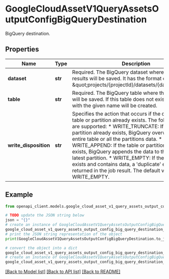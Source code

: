 # GoogleCloudAssetV1QueryAssetsOutputConfigBigQueryDestination

BigQuery destination.

## Properties

Name | Type | Description | Notes
------------ | ------------- | ------------- | -------------
**dataset** | **str** | Required. The BigQuery dataset where the query results will be saved. It has the format of \&quot;projects/{projectId}/datasets/{datasetId}\&quot;. | [optional] 
**table** | **str** | Required. The BigQuery table where the query results will be saved. If this table does not exist, a new table with the given name will be created. | [optional] 
**write_disposition** | **str** | Specifies the action that occurs if the destination table or partition already exists. The following values are supported: * WRITE_TRUNCATE: If the table or partition already exists, BigQuery overwrites the entire table or all the partitions data. * WRITE_APPEND: If the table or partition already exists, BigQuery appends the data to the table or the latest partition. * WRITE_EMPTY: If the table already exists and contains data, a &#39;duplicate&#39; error is returned in the job result. The default value is WRITE_EMPTY. | [optional] 

## Example

```python
from openapi_client.models.google_cloud_asset_v1_query_assets_output_config_big_query_destination import GoogleCloudAssetV1QueryAssetsOutputConfigBigQueryDestination

# TODO update the JSON string below
json = "{}"
# create an instance of GoogleCloudAssetV1QueryAssetsOutputConfigBigQueryDestination from a JSON string
google_cloud_asset_v1_query_assets_output_config_big_query_destination_instance = GoogleCloudAssetV1QueryAssetsOutputConfigBigQueryDestination.from_json(json)
# print the JSON string representation of the object
print(GoogleCloudAssetV1QueryAssetsOutputConfigBigQueryDestination.to_json())

# convert the object into a dict
google_cloud_asset_v1_query_assets_output_config_big_query_destination_dict = google_cloud_asset_v1_query_assets_output_config_big_query_destination_instance.to_dict()
# create an instance of GoogleCloudAssetV1QueryAssetsOutputConfigBigQueryDestination from a dict
google_cloud_asset_v1_query_assets_output_config_big_query_destination_from_dict = GoogleCloudAssetV1QueryAssetsOutputConfigBigQueryDestination.from_dict(google_cloud_asset_v1_query_assets_output_config_big_query_destination_dict)
```
[[Back to Model list]](../README.md#documentation-for-models) [[Back to API list]](../README.md#documentation-for-api-endpoints) [[Back to README]](../README.md)


